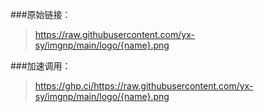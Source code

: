 ###原始链接：
>https://raw.githubusercontent.com/yx-sy/imgnp/main/logo/{name}.png
>
###加速调用：
>https://ghp.ci/https://raw.githubusercontent.com/yx-sy/imgnp/main/logo/{name}.png
